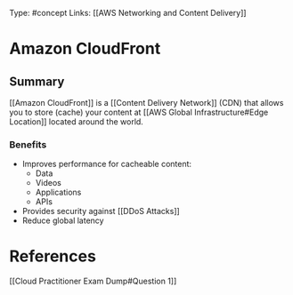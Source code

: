 Type: #concept
Links: [[AWS Networking and Content Delivery]]

# Amazon CloudFront

## Summary
[[Amazon CloudFront]] is a [[Content Delivery Network]] (CDN) that allows you to store (cache) your content at [[AWS Global Infrastructure#Edge Location]] located around the world.

### Benefits
- Improves performance for cacheable content:
	- Data
	- Videos
	- Applications
	- APIs
- Provides security against [[DDoS Attacks]]
- Reduce global latency

# References

[[Cloud Practitioner Exam Dump#Question 1]]